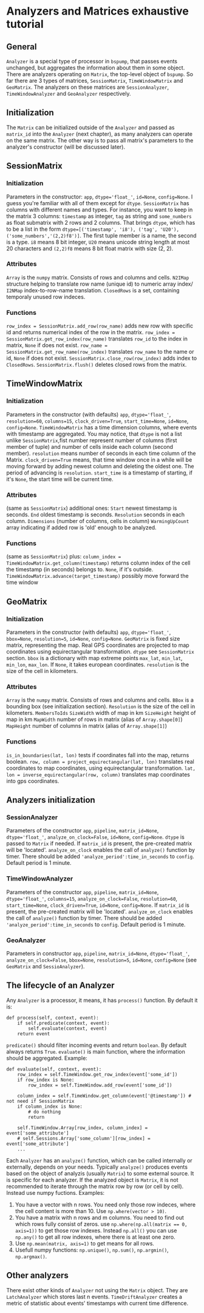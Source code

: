 # Analyzers and Matrices exhaustive tutorial

## General

`Analyzer` is a special type of processor in `bspump`, that passes events unchanged, but aggregates the information about them
in some object. There are analyzers operating on `Matrix`, the top-level object of `bspump`. So far there are 3 types of matrices,
`SessionMatrix`, `TimeWindowMatrix` and `GeoMatrix`. The analyzers on these matrices are `SessionAnalyzer`, `TimeWindowAnalyzer`
and `GeoAnalyzer` respectively.

## Initialization

The `Matrix` can be initialized outside of the `Analyzer` and passed as `matrix_id` into the `Analyzer` (next chapter), as many analyzers can
operate on the same matrix.
The other way is to pass all matrix's parameters to the analyzer's constructor (will be discussed later).

## SessionMatrix

### Initialization

Parameters in the constructor: `app`, `dtype='float_'`, `id=None`, `config=None`. I guess you're familiar with all of them except for `dtype`. 
`SessionMatrix` has columns with different names and types. For instance, you want to keep in the matrix 3 columns: `timestamp` as integer,
`tag` as string and `some_numbers` as float submatrix with 2 rows and 2 columns. That brings `dtype`, which has to be a list in the form `dtype=[('timestamp', 'i8'), ('tag', 'U20'), ('some_numbers','(2,2)f8')]`. The first tuple member is a name, the second is a type. `i8` means 8 bit integer, `U20` means unicode string length at most 20 characters and `(2,2)f8` means 8 bit float matrix with size (2, 2).

### Attributes
`Array` is the `numpy` matrix. Consists of rows and columns and cells.
`N2IMap` structure helping to translate row name (unique id) to numeric array index/
`I2NMap` index-to-row-name translation.
`ClosedRows` is a set, containing temporaly unused row indeces. 

### Functions

`row_index = SessionMatrix.add_row(row_name)` adds new row with specific id and returns numerical index of the row in the matrix.
`row_index = SessionMatrix.get_row_index(row_name)` translates `row_id` to the index in matrix, `None` if does not exist. 
`row_name = SessionMatrix.get_row_name(row_index)` translates `row_name` to the name or id, `None` if does not exist.
`SessionMatrix.close_row(row_index)` adds index to `ClosedRows`.
`SessionMatrix.flush()` deletes closed rows from the matrix.

## TimeWindowMatrix

### Initialization

Parameters in the constructor (with defaults) `app`, `dtype='float_'`, `resolution=60`, `columns=15`,  `clock_driven=True`, `start_time=None`, `id=None`, `config=None`. 
`TimeWindowMatrix` has a time dimension columns, where events with timestamp are aggregated. You may notice, that `dtype` is not a list unlike `SessionMatrix`,fist number represent number of columns (first member of tuple) and number of cells inside each column (second member). `resolution` means number of seconds in each time column of the Matrix. `clock_driven=True` means, that time window once in a while will be moving forward by adding 
newest column and deleting the oldest one. The period of advancing is `resolution`. `start_time` is a timestamp of starting, if it's `None`, the start time will be current time.

### Attributes

(same as `SessionMatrix`)
additional ones:
`Start` newest timestamp is seconds.
`End` oldest timestamp is seconds.
`Resolution` seconds in each column.
`Dimensions` (number of columns, cells in column)
`WarmingUpCount` array indicating if added row is 'old' enough to be analyzed.

### Functions
(same as `SessionMatrix`)
plus:
`column_index = TimeWindowMatrix.get_column(timestamp)` returns column index of the cell the timestamp (in seconds) belongs to.
`None`, if it's outside.
`TimeWindowMatrix.advance(target_timestamp)` possibly move forward the time window


## GeoMatrix

### Initialization

Parameters in the constructor (with defaults) `app`, `dtype='float_'`, `bbox=None`, `resolution=5`, `id=None`, `config=None`.
`GeoMatrix` is fixed size matrix, representing the map. Real GPS coordinates are projected to map coordinates using equirectangular 
transformation. `dtype` see `SessionMatrix` section. `bbox` is a dictionary with map extreme points
`max_lat`, `min_lat`, `min_lon`, `max_lon`. If `None`, it takes european coordinates.
`resolution` is the size of the cell in kilometers. 

### Attributes
`Array` is the `numpy` matrix. Consists of rows and columns and cells.
`BBox` is a bounding box (see initialization section).
`Resolution` is the size of the cell in kilometers.
`MembersToIds`
`SizeWidth` width of map in km
`SizeHeight` height of map in km
`MapWidth`  number of rows in matrix (alias of `Array.shape[0]`)
`MapHeight` number of columns in matrix (alias of `Array.shape[1]`)

### Functions
`is_in_boundaries(lat, lon)` tests if coordinates fall into the map, returns boolean.
`row, column = project_equirectangular(lat, lon)` translates real coordinates to map coordinates, using equirectangular transformation.
`lat, lon = inverse_equirectangular(row, column)` translates map coordinates into gps coordinates.

## Analyzers initialization

### SessionAnalyzer

Parameters of the constructor `app`, `pipeline`, `matrix_id=None`, `dtype='float_'`, `analyze_on_clock=False`, `id=None`, `config=None`.
`dtype` is passed to `Matrix` if needed. If `matrix_id` is present, the pre-created matrix will be 'located'.
`analyze_on_clock` enables the call of `analyze()` function by timer. There should be added `'analyze_period':time_in_seconds` to `config`.
Default period is 1 minute.

### TimeWindowAnalyzer
Parameters of the constructor `app`, `pipeline`, `matrix_id=None`, `dtype='float_'`, `columns=15`, `analyze_on_clock=False`, `resolution=60`, 
`start_time=None`, `clock_driven=True`, `id=None`, `config=None`. If `matrix_id` is present, the pre-created matrix will be 'located'.
`analyze_on_clock` enables the call of `analyze()` function by timer. There should be added `'analyze_period':time_in_seconds` to `config`.
Default period is 1 minute.

### GeoAnalyzer
Parameters in constructor `app`, `pipeline`, `matrix_id=None`, `dtype='float_'`, `analyze_on_clock=False`, `bbox=None`, `resolution=5`, `id=None`, `config=None`
(see `GeoMatrix` and `SessioAnalyzer`).

## The lifecycle of an Analyzer
Any `Analyzer` is a processor, it means, it has `process()` function. By default it is:
```
def process(self, context, event):
	if self.predicate(context, event):
		self.evaluate(context, event)
	return event
```

`predicate()` should filter incoming events and return `boolean`. By default always returns `True`.
`evaluate()` is main function, where the information should be aggregated.
Example:
```
def evaluate(self, context, event):
	row_index = self.TimeWindow.get_row_index(event['some_id'])
	if row_index is None:
		row_index = self.TimeWindow.add_row(event['some_id'])

	column_index = self.TimeWindow.get_column(event['@timestamp']) # not need if SessionMatrix
	if column_index is None:
		# do nothing
		return

	self.TimeWindow.Array[row_index, column_index] = event['some_attribute']
	# self.Sessions.Array['some_column'][row_index] = event['some_attribute']
	...
```
Each `Analyzer` has an `analyze()` function, which can be called internally or externally, depends on your needs.
Typically `analyze()` produces events based on the object of analyzis (usually `Matrix`) to some external source.
It is specific for each analyzer.
If the analyzed object is `Matrix`, it is not recommended to iterate through the matrix row by row (or cell by cell).
Instead use numpy fuctions. Examples:
1. You have a vector with n rows. You need only those row indeces, where the cell content is more than 10.
Use `np.where(vector > 10)`.
2. You have a matrix with n rows and m columns. You need to find out which rows
fully consist of zeros. use `np.where(np.all(matrix == 0, axis=1))` to get those row indexes.
Instead `np.all()` you can use `np.any()` to get all row indexes, where there is at least one zero.  
3. Use `np.mean(matrix, axis=1)` to get means for all rows.
4. Usefull numpy functions: `np.unique()`, `np.sum()`, `np.argmin()`, `np.argmax()`. 

## Other analyzers

There exist other kinds of `Analyzer` not using the `Matrix` object. 
They are `LatchAnalyzer` which stores last n events. `TimeDriftAnalyzer` creates a 
metric of statistic about events' timestamps with current time difference.


